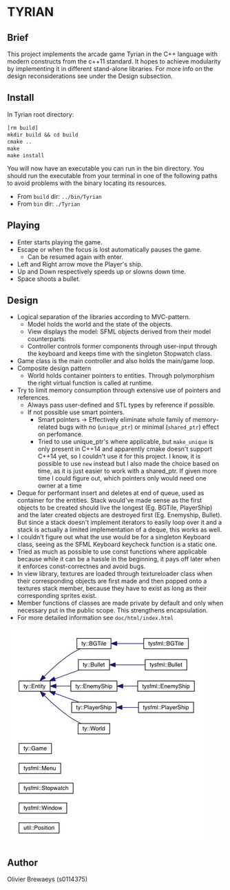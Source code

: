 TYRIAN
======

Brief
-----
This project implements the arcade game Tyrian in the C++ language with
modern constructs from the c++11 standard.
It hopes to achieve modularity by implementing it in different stand-alone libraries.
For more info on the design reconsiderations see under the Design subsection.

Install
-------
In Tyrian root directory:

    [rm build]
    mkdir build && cd build
    cmake ..
    make
    make install

You will now have an executable you can run in the bin directory.
You should run the executable from your terminal in one of the following paths
to avoid problems with the binary locating its resources.

* From `build` dir: `../bin/Tyrian`
* From `bin` dir: `./Tyrian`

Playing
-------
* Enter starts playing the game.
* Escape or when the focus is lost automatically pauses the game.
    * Can be resumed again with enter.
* Left and Right arrow move the Player's ship.
* Up and Down respectively speeds up or slowns down time.
* Space shoots a bullet.

Design
------
* Logical separation of the libraries according to MVC-pattern.
    * Model holds the world and the state of the objects.
    * View displays the model: SFML objects derived from their model
      counterparts.
    * Controller controls former components through user-input through the
      keyboard and keeps time with the singleton Stopwatch class.
* Game class is the main controller and also holds the main/game loop.
* Composite design pattern
    * World holds container pointers to entities. Through polymorphism the right
      virtual function is called at runtime.
* Try to limit memory consumption through extensive use of pointers and
  references.
    * Always pass user-defined and STL types by reference if possible.
    * If not possible use smart pointers.
        * Smart pointers -> Effectively eliminate whole family of memory-related bugs
        with no (`unique_ptr`) or minimal (`shared_ptr`) effect on perfomance.
        * Tried to use unique_ptr's where applicable, but `make_unique` is only
        present in C++14 and apparently cmake doesn't support C++14 yet, so
        I couldn't use it for this project.
        I know, it is possible to use `new` instead but I also made the choice
        based on time, as it is just easier to work with a shared_ptr.
        If given more time I could figure out, which pointers only would need
        one owner at a time
* Deque for performant insert and deletes at end of queue, used as container
for the entities. Stack would've made sense as the first objects to be created
    should live the longest (Eg. BGTile, PlayerShip) and the later created
    objects are destroyed first (Eg. Enemyship, Bullet).
    But since a stack doesn't implement iterators to easily loop over it and a
    stack is actually a limited implementation of a deque, this works as well.
* I couldn't figure out what the use would be for a singleton Keyboard class,
  seeing as the SFML Keyboard keycheck function is a static one.
* Tried as much as possible to use const functions where applicable because
  while it can be a hassle in the beginning, it pays off later when it enforces
      const-correctnes and avoid bugs.
* In view library, textures are loaded through textureloader class when their
  corresponding objects are first made and then popped onto a textures stack
  member, because they have to exist as long as their corresponding sprites
  exist.
* Member functions of classes are made private by default and only when
  necessary put in the public scope. This strengthens encapsulation.
* For more detailed information see `doc/html/index.html`

![Class Hierarchy](doc/hierarchy.png)

Author
------
Olivier Brewaeys (s0114375)

